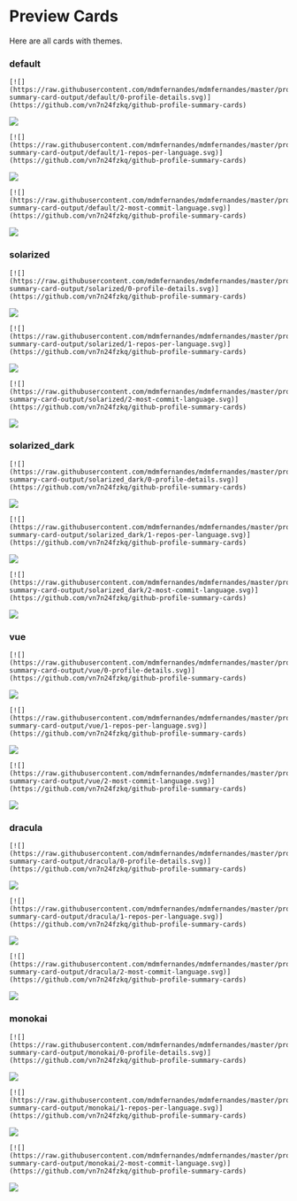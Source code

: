 
# Preview Cards

Here are all cards with themes.


### default


```
[![](https://raw.githubusercontent.com/mdmfernandes/mdmfernandes/master/profile-summary-card-output/default/0-profile-details.svg)](https://github.com/vn7n24fzkq/github-profile-summary-cards)
```
![](https://raw.githubusercontent.com/mdmfernandes/mdmfernandes/master/profile-summary-card-output/default/0-profile-details.svg)


```
[![](https://raw.githubusercontent.com/mdmfernandes/mdmfernandes/master/profile-summary-card-output/default/1-repos-per-language.svg)](https://github.com/vn7n24fzkq/github-profile-summary-cards)
```
![](https://raw.githubusercontent.com/mdmfernandes/mdmfernandes/master/profile-summary-card-output/default/1-repos-per-language.svg)


```
[![](https://raw.githubusercontent.com/mdmfernandes/mdmfernandes/master/profile-summary-card-output/default/2-most-commit-language.svg)](https://github.com/vn7n24fzkq/github-profile-summary-cards)
```
![](https://raw.githubusercontent.com/mdmfernandes/mdmfernandes/master/profile-summary-card-output/default/2-most-commit-language.svg)


### solarized


```
[![](https://raw.githubusercontent.com/mdmfernandes/mdmfernandes/master/profile-summary-card-output/solarized/0-profile-details.svg)](https://github.com/vn7n24fzkq/github-profile-summary-cards)
```
![](https://raw.githubusercontent.com/mdmfernandes/mdmfernandes/master/profile-summary-card-output/solarized/0-profile-details.svg)


```
[![](https://raw.githubusercontent.com/mdmfernandes/mdmfernandes/master/profile-summary-card-output/solarized/1-repos-per-language.svg)](https://github.com/vn7n24fzkq/github-profile-summary-cards)
```
![](https://raw.githubusercontent.com/mdmfernandes/mdmfernandes/master/profile-summary-card-output/solarized/1-repos-per-language.svg)


```
[![](https://raw.githubusercontent.com/mdmfernandes/mdmfernandes/master/profile-summary-card-output/solarized/2-most-commit-language.svg)](https://github.com/vn7n24fzkq/github-profile-summary-cards)
```
![](https://raw.githubusercontent.com/mdmfernandes/mdmfernandes/master/profile-summary-card-output/solarized/2-most-commit-language.svg)


### solarized_dark


```
[![](https://raw.githubusercontent.com/mdmfernandes/mdmfernandes/master/profile-summary-card-output/solarized_dark/0-profile-details.svg)](https://github.com/vn7n24fzkq/github-profile-summary-cards)
```
![](https://raw.githubusercontent.com/mdmfernandes/mdmfernandes/master/profile-summary-card-output/solarized_dark/0-profile-details.svg)


```
[![](https://raw.githubusercontent.com/mdmfernandes/mdmfernandes/master/profile-summary-card-output/solarized_dark/1-repos-per-language.svg)](https://github.com/vn7n24fzkq/github-profile-summary-cards)
```
![](https://raw.githubusercontent.com/mdmfernandes/mdmfernandes/master/profile-summary-card-output/solarized_dark/1-repos-per-language.svg)


```
[![](https://raw.githubusercontent.com/mdmfernandes/mdmfernandes/master/profile-summary-card-output/solarized_dark/2-most-commit-language.svg)](https://github.com/vn7n24fzkq/github-profile-summary-cards)
```
![](https://raw.githubusercontent.com/mdmfernandes/mdmfernandes/master/profile-summary-card-output/solarized_dark/2-most-commit-language.svg)


### vue


```
[![](https://raw.githubusercontent.com/mdmfernandes/mdmfernandes/master/profile-summary-card-output/vue/0-profile-details.svg)](https://github.com/vn7n24fzkq/github-profile-summary-cards)
```
![](https://raw.githubusercontent.com/mdmfernandes/mdmfernandes/master/profile-summary-card-output/vue/0-profile-details.svg)


```
[![](https://raw.githubusercontent.com/mdmfernandes/mdmfernandes/master/profile-summary-card-output/vue/1-repos-per-language.svg)](https://github.com/vn7n24fzkq/github-profile-summary-cards)
```
![](https://raw.githubusercontent.com/mdmfernandes/mdmfernandes/master/profile-summary-card-output/vue/1-repos-per-language.svg)


```
[![](https://raw.githubusercontent.com/mdmfernandes/mdmfernandes/master/profile-summary-card-output/vue/2-most-commit-language.svg)](https://github.com/vn7n24fzkq/github-profile-summary-cards)
```
![](https://raw.githubusercontent.com/mdmfernandes/mdmfernandes/master/profile-summary-card-output/vue/2-most-commit-language.svg)


### dracula


```
[![](https://raw.githubusercontent.com/mdmfernandes/mdmfernandes/master/profile-summary-card-output/dracula/0-profile-details.svg)](https://github.com/vn7n24fzkq/github-profile-summary-cards)
```
![](https://raw.githubusercontent.com/mdmfernandes/mdmfernandes/master/profile-summary-card-output/dracula/0-profile-details.svg)


```
[![](https://raw.githubusercontent.com/mdmfernandes/mdmfernandes/master/profile-summary-card-output/dracula/1-repos-per-language.svg)](https://github.com/vn7n24fzkq/github-profile-summary-cards)
```
![](https://raw.githubusercontent.com/mdmfernandes/mdmfernandes/master/profile-summary-card-output/dracula/1-repos-per-language.svg)


```
[![](https://raw.githubusercontent.com/mdmfernandes/mdmfernandes/master/profile-summary-card-output/dracula/2-most-commit-language.svg)](https://github.com/vn7n24fzkq/github-profile-summary-cards)
```
![](https://raw.githubusercontent.com/mdmfernandes/mdmfernandes/master/profile-summary-card-output/dracula/2-most-commit-language.svg)


### monokai


```
[![](https://raw.githubusercontent.com/mdmfernandes/mdmfernandes/master/profile-summary-card-output/monokai/0-profile-details.svg)](https://github.com/vn7n24fzkq/github-profile-summary-cards)
```
![](https://raw.githubusercontent.com/mdmfernandes/mdmfernandes/master/profile-summary-card-output/monokai/0-profile-details.svg)


```
[![](https://raw.githubusercontent.com/mdmfernandes/mdmfernandes/master/profile-summary-card-output/monokai/1-repos-per-language.svg)](https://github.com/vn7n24fzkq/github-profile-summary-cards)
```
![](https://raw.githubusercontent.com/mdmfernandes/mdmfernandes/master/profile-summary-card-output/monokai/1-repos-per-language.svg)


```
[![](https://raw.githubusercontent.com/mdmfernandes/mdmfernandes/master/profile-summary-card-output/monokai/2-most-commit-language.svg)](https://github.com/vn7n24fzkq/github-profile-summary-cards)
```
![](https://raw.githubusercontent.com/mdmfernandes/mdmfernandes/master/profile-summary-card-output/monokai/2-most-commit-language.svg)

